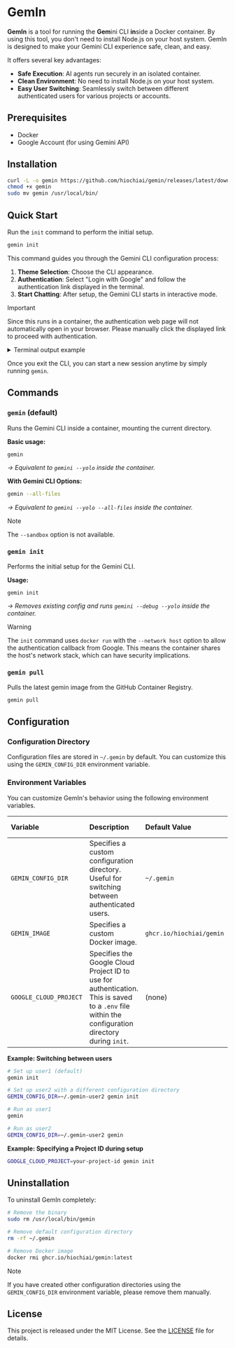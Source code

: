 # GemIn

**GemIn** is a tool for running the **Gem**ini CLI **in**side a Docker container. By using this tool, you don't need to install Node.js on your host system. GemIn is designed to make your Gemini CLI experience safe, clean, and easy.

It offers several key advantages:
- **Safe Execution**: AI agents run securely in an isolated container.
- **Clean Environment**: No need to install Node.js on your host system.
- **Easy User Switching**: Seamlessly switch between different authenticated users for various projects or accounts.

## Prerequisites

- Docker
- Google Account (for using Gemini API)

## Installation

```bash
curl -L -o gemin https://github.com/hiochiai/gemin/releases/latest/download/gemin
chmod +x gemin
sudo mv gemin /usr/local/bin/
```

## Quick Start

Run the `init` command to perform the initial setup.

```bash
gemin init
```

This command guides you through the Gemini CLI configuration process:

1.  **Theme Selection**: Choose the CLI appearance.
2.  **Authentication**: Select "Login with Google" and follow the authentication link displayed in the terminal.
3.  **Start Chatting**: After setup, the Gemini CLI starts in interactive mode.

> [!IMPORTANT]
> Since this runs in a container, the authentication web page will not automatically open in your browser. Please manually click the displayed link to proceed with authentication.

<details>
<summary>Terminal output example</summary>

```
Code Assist login required.
Attempting to open authentication page in your browser.
Otherwise navigate to:

https://accounts.google.com/o/oauth2/v2/auth?redirect_uri=http%3A%2F%2Flocalhost%3A58923%2Foauth2callback&access_type=offline&scope=https%3A%2F%2Fwww.googleapis.com%2Fauth%2Fcloud-platform%20https%3A%2F%2Fwww.googleapis.com%2Fauth%2Fuserinfo.email%20https%3A%2F%2Fwww.googleapis.com%2Fauth%2Fuserinfo.profile&state=7b4f8e2d9c1a6e5f0b3d8a7e4c9f2b5e8a1d4c7f0e3b6a9d2f5e8b1c4a7e0d3f6&response_type=code&client_id=123456789012-abcd1234efgh5678ijkl9012mnop3456.apps.googleusercontent.com


Waiting for authentication...
```
</details>

Once you exit the CLI, you can start a new session anytime by simply running `gemin`.

## Commands

### `gemin` (default)

Runs the Gemini CLI inside a container, mounting the current directory.

**Basic usage:**
```bash
gemin
```
*→ Equivalent to `gemini --yolo` inside the container.*

**With Gemini CLI Options:**
```bash
gemin --all-files
```
*→ Equivalent to `gemini --yolo --all-files` inside the container.*

> [!NOTE]
> The `--sandbox` option is not available.

### `gemin init`

Performs the initial setup for the Gemini CLI.

**Usage:**
```bash
gemin init
```
*→ Removes existing config and runs `gemini --debug --yolo` inside the container.*

> [!WARNING]
> The `init` command uses `docker run` with the `--network host` option to allow the authentication callback from Google. This means the container shares the host's network stack, which can have security implications.

### `gemin pull`

Pulls the latest gemin image from the GitHub Container Registry.

```bash
gemin pull
```

## Configuration

### Configuration Directory

Configuration files are stored in `~/.gemin` by default. You can customize this using the `GEMIN_CONFIG_DIR` environment variable.

### Environment Variables

You can customize GemIn's behavior using the following environment variables.

| Variable | Description | Default Value | Used by Commands |
| :--- | :--- | :--- | :--- |
| `GEMIN_CONFIG_DIR` | Specifies a custom configuration directory. Useful for switching between authenticated users. | `~/.gemin` | `gemin`, `gemin init` |
| `GEMIN_IMAGE` | Specifies a custom Docker image. | `ghcr.io/hiochiai/gemin` | `gemin`, `gemin init`, `gemin pull` |
| `GOOGLE_CLOUD_PROJECT` | Specifies the Google Cloud Project ID to use for authentication. This is saved to a `.env` file within the configuration directory during `init`. | (none) | `gemin init` |

**Example: Switching between users**

```bash
# Set up user1 (default)
gemin init

# Set up user2 with a different configuration directory
GEMIN_CONFIG_DIR=~/.gemin-user2 gemin init

# Run as user1
gemin

# Run as user2
GEMIN_CONFIG_DIR=~/.gemin-user2 gemin
```

**Example: Specifying a Project ID during setup**

```bash
GOOGLE_CLOUD_PROJECT=your-project-id gemin init
```

## Uninstallation

To uninstall GemIn completely:

```bash
# Remove the binary
sudo rm /usr/local/bin/gemin

# Remove default configuration directory
rm -rf ~/.gemin

# Remove Docker image
docker rmi ghcr.io/hiochiai/gemin:latest
```

> [!NOTE]
> If you have created other configuration directories using the `GEMIN_CONFIG_DIR` environment variable, please remove them manually.

## License

This project is released under the MIT License. See the [LICENSE](LICENSE) file for details.